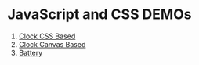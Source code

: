 # JavaScript and CSS DEMOs

1. [Clock CSS Based](https://vcheckzen.github.io/js-css-demos/clock/css-based/)
2. [Clock Canvas Based](https://vcheckzen.github.io/js-css-demos/clock/canvas-based/)
3. [Battery](https://vcheckzen.github.io/js-css-demos/battery/)
